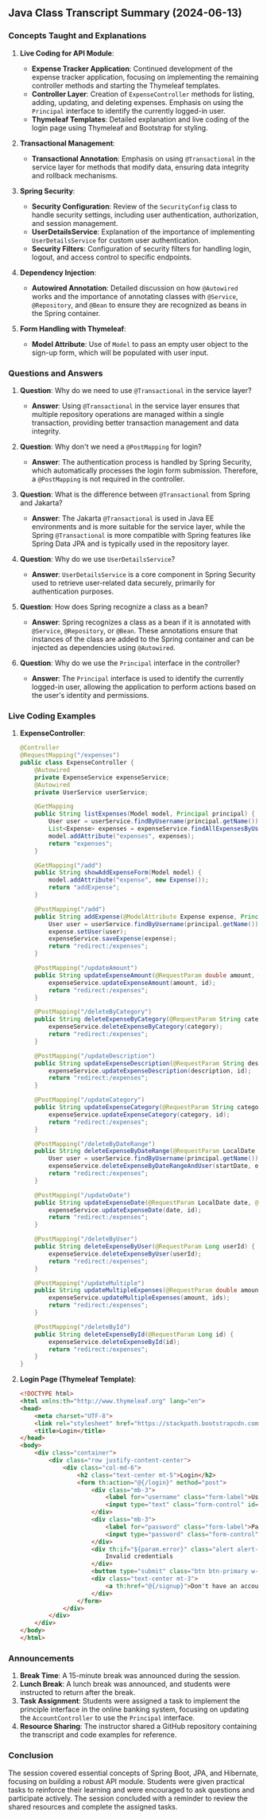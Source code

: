 ## Java Class Transcript Summary (2024-06-13)

### Concepts Taught and Explanations

1. **Live Coding for API Module**:
   - **Expense Tracker Application**: Continued development of the expense tracker application, focusing on implementing the remaining controller methods and starting the Thymeleaf templates.
   - **Controller Layer**: Creation of `ExpenseController` methods for listing, adding, updating, and deleting expenses. Emphasis on using the `Principal` interface to identify the currently logged-in user.
   - **Thymeleaf Templates**: Detailed explanation and live coding of the login page using Thymeleaf and Bootstrap for styling.

2. **Transactional Management**:
   - **Transactional Annotation**: Emphasis on using `@Transactional` in the service layer for methods that modify data, ensuring data integrity and rollback mechanisms.

3. **Spring Security**:
   - **Security Configuration**: Review of the `SecurityConfig` class to handle security settings, including user authentication, authorization, and session management.
   - **UserDetailsService**: Explanation of the importance of implementing `UserDetailsService` for custom user authentication.
   - **Security Filters**: Configuration of security filters for handling login, logout, and access control to specific endpoints.

4. **Dependency Injection**:
   - **Autowired Annotation**: Detailed discussion on how `@Autowired` works and the importance of annotating classes with `@Service`, `@Repository`, and `@Bean` to ensure they are recognized as beans in the Spring container.

5. **Form Handling with Thymeleaf**:
   - **Model Attribute**: Use of `Model` to pass an empty user object to the sign-up form, which will be populated with user input.

### Questions and Answers

1. **Question**: Why do we need to use `@Transactional` in the service layer?
   - **Answer**: Using `@Transactional` in the service layer ensures that multiple repository operations are managed within a single transaction, providing better transaction management and data integrity.

2. **Question**: Why don't we need a `@PostMapping` for login?
   - **Answer**: The authentication process is handled by Spring Security, which automatically processes the login form submission. Therefore, a `@PostMapping` is not required in the controller.

3. **Question**: What is the difference between `@Transactional` from Spring and Jakarta?
   - **Answer**: The Jakarta `@Transactional` is used in Java EE environments and is more suitable for the service layer, while the Spring `@Transactional` is more compatible with Spring features like Spring Data JPA and is typically used in the repository layer.

4. **Question**: Why do we use `UserDetailsService`?
   - **Answer**: `UserDetailsService` is a core component in Spring Security used to retrieve user-related data securely, primarily for authentication purposes.

5. **Question**: How does Spring recognize a class as a bean?
   - **Answer**: Spring recognizes a class as a bean if it is annotated with `@Service`, `@Repository`, or `@Bean`. These annotations ensure that instances of the class are added to the Spring container and can be injected as dependencies using `@Autowired`.

6. **Question**: Why do we use the `Principal` interface in the controller?
   - **Answer**: The `Principal` interface is used to identify the currently logged-in user, allowing the application to perform actions based on the user's identity and permissions.

### Live Coding Examples

1. **ExpenseController**:
   ```java
   @Controller
   @RequestMapping("/expenses")
   public class ExpenseController {
       @Autowired
       private ExpenseService expenseService;
       @Autowired
       private UserService userService;

       @GetMapping
       public String listExpenses(Model model, Principal principal) {
           User user = userService.findByUsername(principal.getName());
           List<Expense> expenses = expenseService.findAllExpensesByUser(user.getId());
           model.addAttribute("expenses", expenses);
           return "expenses";
       }

       @GetMapping("/add")
       public String showAddExpenseForm(Model model) {
           model.addAttribute("expense", new Expense());
           return "addExpense";
       }

       @PostMapping("/add")
       public String addExpense(@ModelAttribute Expense expense, Principal principal) {
           User user = userService.findByUsername(principal.getName());
           expense.setUser(user);
           expenseService.saveExpense(expense);
           return "redirect:/expenses";
       }

       @PostMapping("/updateAmount")
       public String updateExpenseAmount(@RequestParam double amount, @RequestParam Long id) {
           expenseService.updateExpenseAmount(amount, id);
           return "redirect:/expenses";
       }

       @PostMapping("/deleteByCategory")
       public String deleteExpenseByCategory(@RequestParam String category) {
           expenseService.deleteExpenseByCategory(category);
           return "redirect:/expenses";
       }

       @PostMapping("/updateDescription")
       public String updateExpenseDescription(@RequestParam String description, @RequestParam Long id) {
           expenseService.updateExpenseDescription(description, id);
           return "redirect:/expenses";
       }

       @PostMapping("/updateCategory")
       public String updateExpenseCategory(@RequestParam String category, @RequestParam Long id) {
           expenseService.updateExpenseCategory(category, id);
           return "redirect:/expenses";
       }

       @PostMapping("/deleteByDateRange")
       public String deleteExpenseByDateRange(@RequestParam LocalDate startDate, @RequestParam LocalDate endDate, Principal principal) {
           User user = userService.findByUsername(principal.getName());
           expenseService.deleteExpenseByDateRangeAndUser(startDate, endDate, user.getId());
           return "redirect:/expenses";
       }

       @PostMapping("/updateDate")
       public String updateExpenseDate(@RequestParam LocalDate date, @RequestParam Long id) {
           expenseService.updateExpenseDate(date, id);
           return "redirect:/expenses";
       }

       @PostMapping("/deleteByUser")
       public String deleteExpenseByUser(@RequestParam Long userId) {
           expenseService.deleteExpenseByUser(userId);
           return "redirect:/expenses";
       }

       @PostMapping("/updateMultiple")
       public String updateMultipleExpenses(@RequestParam double amount, @RequestParam List<Long> ids) {
           expenseService.updateMultipleExpenses(amount, ids);
           return "redirect:/expenses";
       }

       @PostMapping("/deleteById")
       public String deleteExpenseById(@RequestParam Long id) {
           expenseService.deleteExpenseById(id);
           return "redirect:/expenses";
       }
   }
   ```

2. **Login Page (Thymeleaf Template)**:
   ```html
   <!DOCTYPE html>
   <html xmlns:th="http://www.thymeleaf.org" lang="en">
   <head>
       <meta charset="UTF-8">
       <link rel="stylesheet" href="https://stackpath.bootstrapcdn.com/bootstrap/5.3.0/css/bootstrap.min.css">
       <title>Login</title>
   </head>
   <body>
       <div class="container">
           <div class="row justify-content-center">
               <div class="col-md-6">
                   <h2 class="text-center mt-5">Login</h2>
                   <form th:action="@{/login}" method="post">
                       <div class="mb-3">
                           <label for="username" class="form-label">Username</label>
                           <input type="text" class="form-control" id="username" name="username" placeholder="Please enter your username" required>
                       </div>
                       <div class="mb-3">
                           <label for="password" class="form-label">Password</label>
                           <input type="password" class="form-control" id="password" name="password" placeholder="Please enter your password" required>
                       </div>
                       <div th:if="${param.error}" class="alert alert-danger" role="alert">
                           Invalid credentials
                       </div>
                       <button type="submit" class="btn btn-primary w-100">Login</button>
                       <div class="text-center mt-3">
                           <a th:href="@{/signup}">Don't have an account? Sign up</a>
                       </div>
                   </form>
               </div>
           </div>
       </div>
   </body>
   </html>
   ```

### Announcements

1. **Break Time**: A 15-minute break was announced during the session.
2. **Lunch Break**: A lunch break was announced, and students were instructed to return after the break.
3. **Task Assignment**: Students were assigned a task to implement the principle interface in the online banking system, focusing on updating the `AccountController` to use the `Principal` interface.
4. **Resource Sharing**: The instructor shared a GitHub repository containing the transcript and code examples for reference.

### Conclusion

The session covered essential concepts of Spring Boot, JPA, and Hibernate, focusing on building a robust API module. Students were given practical tasks to reinforce their learning and were encouraged to ask questions and participate actively. The session concluded with a reminder to review the shared resources and complete the assigned tasks.
